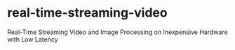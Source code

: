 # real-time-streaming-video
Real-Time Streaming Video and Image Processing on Inexpensive Hardware with Low Latency
